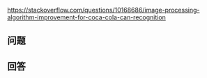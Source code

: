 <https://stackoverflow.com/questions/10168686/image-processing-algorithm-improvement-for-coca-cola-can-recognition>

## 问题



## 回答
